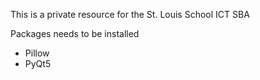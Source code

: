 This is a private resource for the St. Louis School ICT SBA

Packages needs to be installed
- Pillow
- PyQt5